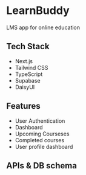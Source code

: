 # LearnBuddy
LMS app for online education

## Tech Stack
- Next.js
- Tailwind CSS
- TypeScript
- Supabase
- DaisyUI

## Features
- User Authentication
- Dashboard
- Upcoming Courseses
- Completed courses
- User profile dashboard


## APIs & DB schema




